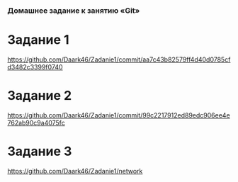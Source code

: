 ### Домашнее задание к занятию «Git»
# Задание 1
https://github.com/Daark46/Zadanie1/commit/aa7c43b82579ff4d40d0785cfd3482c3399f0740
# Задание 2
https://github.com/Daark46/Zadanie1/commit/99c2217912ed89edc906ee4e762ab90c9a4075fc
# Задание 3
https://github.com/Daark46/Zadanie1/network
